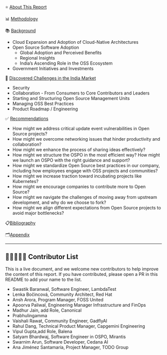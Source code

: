⭐️ [About This Report](./About.md)

📊 [Methodology](./About.md)

📚 [Background](./Background.md)
  - Cloud Expansion and Adoption of Cloud-Native Architectures
  - Open Source Software Adoption
    - Global Adoption and Perceived Benefits
    - Regional Insights
    - India’s Ascending Role in the OSS Ecosystem
  - Government Initiatives and Investments
  
🚧 [Discovered Challenges in the India Market](./Challenges.md)

  - Security
  - Collaboration - From Consumers to Core Contributors and Leaders
  - Starting and Structuring Open Source Management Units
  - Managing OSS Best Practices
  - Product Roadmap / Engineering
  
✅ [Recommendations]()
  
  - How might we address critical update event vulnerabilities in Open Source projects?
  - How might we overcome networking issues that hinder productivity and collaboration?
  - How might we enhance the process of sharing ideas effectively?
  - How might we structure the OSPO in the most efficient way? How might we launch an OSPO with the right guidance and support?
  - How might we standardize Open Source best practices in our company, including how employees engage with OSS projects and communities?
  - How might we increase traction toward incubating projects like Kubernetes?
  - How might we encourage companies to contribute more to Open Source?
  - How might we navigate the challenges of moving away from upstream development, and why do we choose to fork?
  - How might we align different expectations from Open Source projects to avoid major bottlenecks?
   
📋[Bibliography](./Bibliography.md)

🗂️[Appendix](./Apendix.md)

---

## 🙋‍♀️🙋🙋‍♂️ Contributor List

This is a live document, and we welcome new contributors to help improve the content of this report. If you have contributed, please open a PR in this README to add your name to the list.

- Swastik Baranwal, Software Engineer, LambdaTest 
- Lenka Bočincová, Community Architect, Red Hat
- Ansh Arora, Program Manager, FOSS United
- Apoorva Paliwal, Engineering Manager Infrastructure and FinOps
- Madhur Jain, add Role, Canonical
- Prabhulingamma
- Vaishali Rawat, Community Engineer, GadflyAI
- Rahul Dang, Technical Product Manager, Capgemini Engineering
- Vipul Gupta,add Role, Balena
- Satyam Bhardwaj, Software Engineer in OSPO, Mirantis
- Swarnim Arun, Software Developer, Cedana AI
- Ana Jiménez Santamaría, Project Manager, TODO Group

